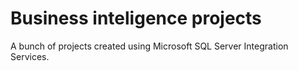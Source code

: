 # Business inteligence projects

A bunch of projects created using Microsoft SQL Server Integration Services.